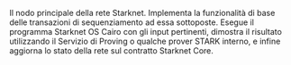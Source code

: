 Il nodo principale della rete Starknet. Implementa la funzionalità di base delle transazioni di sequenziamento ad essa sottoposte. Esegue il programma Starknet OS Cairo con gli input pertinenti, dimostra il risultato utilizzando il Servizio di Proving o qualche prover STARK interno, e infine aggiorna lo stato della rete sul contratto Starknet Core.